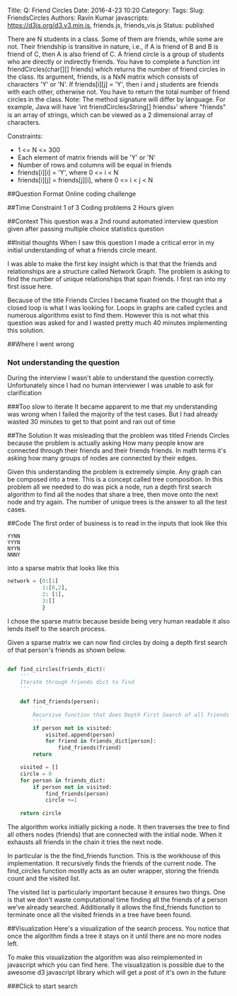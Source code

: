 Title: Q: Friend Circles
Date: 2016-4-23 10:20
Category:
Tags: 
Slug: FriendsCircles
Authors: Ravin Kumar
javascripts: https://d3js.org/d3.v3.min.js, friends.js, friends_vis.js
Status: published


There are N students in a class. Some of them are friends, while some are not.
Their friendship is transitive in nature, i.e., if A is friend of B and B is friend of C,
then A is also friend of C. A friend circle is a group of students who are directly or
indirectly friends.
You have to complete a function int friendCircles(char[][] friends) which returns the
number of friend circles in the class. Its argument, friends, is a NxN matrix which
consists of characters 'Y' or 'N'. If friends[i][j] = 'Y', then i and j students are
friends with each other, otherwise not. You have to return the total number of
friend circles in the class.
Note: The method signature will differ by language. For example, Java will have 'int
friendCircles﴾String[] friends﴿' where "friends" is an array of strings, which can be
viewed as a 2 dimensional array of characters.

Constraints:  
-  1 <= N <= 300  
-  Each element of matrix friends will be 'Y' or 'N'  
-  Number of rows and columns will be equal in friends  
-  friends[i][i] = 'Y', where 0 <= i < N  
-  friends[i][j] = friends[j][i], where 0 <= i < j < N  

##Question Format
Online coding challenge

##Time Constraint
1 of 3 Coding problems 2 Hours given

##Context
This question was a 2nd round automated interview question
given after passing multiple choice statistics question

##Initial thoughts
When I saw this question I made a critical error
in my initial understanding of what a friends circle meant.

I was able to make the first key insight which is that
that the friends and relationships are a structure called
Network Graph. The problem is asking to find the number
of unique relationships that span friends. I first
ran into my first issue here.

Because of the title Friends Circles I became fixated
on the thought that a closed loop is what I was
looking for. Loops in graphs are called cycles
and numerous algorithms exist to find them. However
this is not what this question was asked for and I wasted
pretty much 40 minutes implementing this solution.

##Where I went wrong
### Not understanding the question
During the interview I wasn't able to understand the 
question correctly. Unfortunately since I had no human
interviewer I was unable to ask for clarification

###Too slow to iterate
It became apparent to me that my understanding was
wrong when I failed the majority of the test cases.
But I had already wasted 30 minutes to get to that point
and ran out of time

##The Solution
It was misleading that the problem was titled Friends Circles
because the problem is actually asking How many people
know are connected through their friends and their 
friends friends. In math terms it's asking how many groups
of nodes are connected by their edges.  
  
Given this understanding the problem is extremely simple.
Any graph can be composed into a tree. This is a concept
called tree composition. In this problem all we needed
to do was pick a node, run a depth first search algorithm
to find all the nodes that share a tree, then move onto the
next node and try again. The number of unique trees
is the answer to all the test cases.

##Code
The first order of business is to read in the inputs that look like this  
```
YYNN  
YYYN  
NYYN  
NNNY  
```

into a sparse matrix that looks like this

```python
network = {0:[1]
           1:[0,2],
           2: [1],
           3:[]
           }
```
I chose the sparse matrix because beside being very human readable it also
lends itself to the search process.

Given a sparse matrix we can now find circles by doing a depth first search
of that person's friends as shown below.

```python

def find_circles(friends_dict):
    '''
    Iterate through friends dict to find 
    '''

    def find_friends(person):
        '''
        Recursive function that does Depth First Search of all friends
        '''
        if person not in visited:
            visited.append(person)
            for friend in friends_dict[person]:
                find_friends(friend)
        return

    visited = []
    circle = 0
    for person in friends_dict:
        if person not in visited:
            find_friends(person)
            circle +=1
        
    return circle
```
The algorithm works initially picking a node. It then traverses the tree
to find all others nodes (friends) that are connected with the initial node.
When it exhausts all friends in the chain it tries the next node.

In particular is the the find_friends function. This is the workhouse
of this implementation. It recursively finds the friends of the current node.
The find_circles function mostly acts as an outer wrapper, storing the
friends count and the visited list.

The visited list is particularly important because it ensures two things.
One is that we don't waste computational time finding all the friends of a 
person we've already searched. Additionally it allows the find_friends
function to terminate once all the visited friends in a tree have been found.

##Visualization
Here's a visualization of the search process. You notice that once the algorithm
finds a tree it stays on it until there are no more nodes left.

To make this visualization the algorithm was also reimplemented in javascript which
you can find here. The visualization is possible due to the awesome
d3 javascript library which will get a post of it's own in the future

###Click to start search
<div id="vis"> </div>

